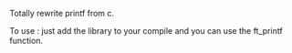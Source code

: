 Totally rewrite printf from c.

To use : just add the library to your compile and you can use the ft_printf function.
